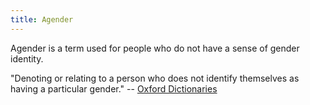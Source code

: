 ```yaml
---
title: Agender
---
```


Agender is a term used for people who do not have a sense of gender identity.

"Denoting or relating to a person who does not identify themselves as having a particular gender." -- [Oxford Dictionaries](https://en.oxforddictionaries.com/definition/agender)